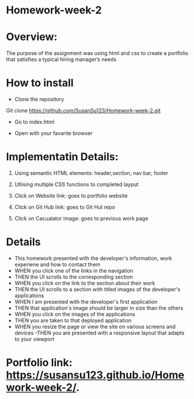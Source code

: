 # Homework-week-2


# Overview:

The purpose of the assignment was using html and css to create a portfolio that satisfies a typical hiring manager’s needs


# How to install

- Clone the repository

Git clone https://github.com/SusanSu123/Homework-week-2.git

- Go to index.html

- Open with your favarite browser



# Implementatin Details:

1. Using semantic HTML elements: header,section, nav bar, footer

2. Utlising multiple CSS functions to completed layput

3. Click on Website link: goes to portfolio website

4. Click on Git Hub link: goes to Git Hut repo

5. Click on Cacualator image: goes to previous work page


# Details

- This homework presented with the developer's information, work experiene and how to contact them
- WHEN you click one of the links in the navigation
- THEN the UI scrolls to the corresponding section
- WHEN you click on the link to the section about their work
- THEN the UI scrolls to a section with titled images of the developer's applications
- WHEN I am presented with the developer's first application
- THEN that application's image should be larger in size than the others
- WHEN you click on the images of the applications
- THEN you are taken to that deployed application
- WHEN you resize the page or view the site on various screens and devices
-THEN you are presented with a responsive layout that adapts to your viewport

# Portfolio link: https://susansu123.github.io/Homework-week-2/.


